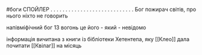 #боги 
СПОЙЛЕР
.
.
.
.
.
.
.
.
.
.
.
.
.
.
.
.
.
.
.
.
.
.
.
.
.
.
.
.
Бог пожирач світів, про нього ніхто не говорить

напівміфічний бог
13 вогонь це його - який - невідомо

інформація вичитана з книги із бібліотеки Хетентепа, яку [[Клео]] дала почитати [[Квілаг]] на місяць
